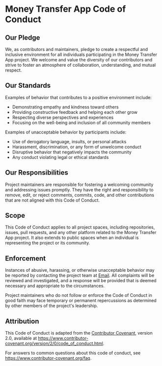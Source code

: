 # Money Transfer App Code of Conduct

## Our Pledge

We, as contributors and maintainers, pledge to create a respectful and inclusive environment for all individuals participating in the Money Transfer App project. We welcome and value the diversity of our contributors and strive to foster an atmosphere of collaboration, understanding, and mutual respect.

## Our Standards

Examples of behavior that contributes to a positive environment include:

- Demonstrating empathy and kindness toward others
- Providing constructive feedback and helping each other grow
- Respecting diverse perspectives and experiences
- Focusing on the well-being and inclusion of all community members

Examples of unacceptable behavior by participants include:

- Use of derogatory language, insults, or personal attacks
- Harassment, discrimination, or any form of unwelcome conduct
- Disruptive behavior that negatively impacts the community
- Any conduct violating legal or ethical standards

## Our Responsibilities

Project maintainers are responsible for fostering a welcoming community and addressing issues promptly. They have the right and responsibility to remove, edit, or reject comments, commits, code, and other contributions that are not aligned with this Code of Conduct.

## Scope

This Code of Conduct applies to all project spaces, including repositories, issues, pull requests, and any other platform related to the Money Transfer App project. It also extends to public spaces when an individual is representing the project or its community.

## Enforcement

Instances of abusive, harassing, or otherwise unacceptable behavior may be reported by contacting the project team at [Email](mailto://adedamola.ajasa@student.moringaschool.com). All complaints will be reviewed and investigated, and a response will be provided that is deemed necessary and appropriate to the circumstances.

Project maintainers who do not follow or enforce the Code of Conduct in good faith may face temporary or permanent repercussions as determined by other members of the project's leadership.

## Attribution

This Code of Conduct is adapted from the [Contributor Covenant](https://www.contributor-covenant.org/), version 2.0, available at https://www.contributor-covenant.org/version/2/0/code_of_conduct.html.

For answers to common questions about this code of conduct, see https://www.contributor-covenant.org/faq.
